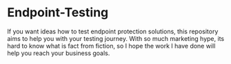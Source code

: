 # Endpoint-Testing
If you want ideas how to test endpoint protection solutions, this repository aims to help you with your testing journey.
With so much marketing hype, its hard to know what is fact from fiction, so I hope the work I have done will help you
reach your business goals.
